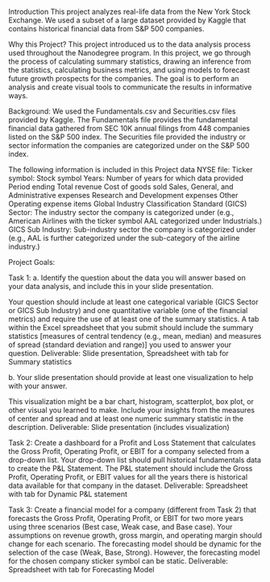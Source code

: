 Introduction
This project analyzes real-life data from the New York Stock Exchange. We used a subset of a large dataset provided by Kaggle that contains historical financial data from S&P 500 companies. 

Why this Project?
This project introduced us to the data analysis process used throughout the Nanodegree program. In this project, we go through the process of calculating summary statistics, drawing an inference from the statistics, calculating business metrics, and using models to forecast future growth prospects for the companies. The goal is to perform an analysis and create visual tools to communicate the results in informative ways.



Background:
We used the Fundamentals.csv and Securities.csv files provided by Kaggle. The Fundamentals file provides the fundamental financial data gathered from SEC 10K annual filings from 448 companies listed on the S&P 500 index. The Securities file provided the industry or sector information the companies are categorized under on the S&P 500 index.

The following information is included in this Project data NYSE file:
Ticker symbol: Stock symbol
Years: Number of years for which data provided
Period ending
Total revenue
Cost of goods sold
Sales, General, and Administrative expenses
Research and Development expenses
Other Operating expense items
Global Industry Classification Standard (GICS) Sector: The industry sector the company is categorized under (e.g., American Airlines with the ticker symbol AAL categorized under Industrials.)
GICS Sub Industry: Sub-industry sector the company is categorized under (e.g., AAL is further categorized under the sub-category of the airline industry.)

Project Goals:

Task 1: 
a. Identify the question about the data you will answer based on your data analysis, and include this in your slide presentation.

Your question should include at least one categorical variable (GICS Sector or GICS Sub Industry) and one quantitative variable (one of the financial metrics) and require the use of at least one of the summary statistics.
A tab within the Excel spreadsheet that you submit should include the summary statistics [measures of central tendency (e.g., mean, median) and measures of spread (standard deviation and range)] you used to answer your question.
Deliverable: Slide presentation, Spreadsheet with tab for Summary statistics

b. Your slide presentation should provide at least one visualization to help with your answer.

This visualization might be a bar chart, histogram, scatterplot, box plot, or other visual you learned to make. Include your insights from the measures of center and spread and at least one numeric summary statistic in the description.
Deliverable: Slide presentation (includes visualization)

Task 2:
Create a dashboard for a Profit and Loss Statement that calculates the Gross Profit, Operating Profit, or EBIT for a company selected from a drop-down list.
Your drop-down list should pull historical fundamentals data to create the P&L Statement.
The P&L statement should include the Gross Profit, Operating Profit, or EBIT values for all the years there is historical data available for that company in the dataset.
Deliverable: Spreadsheet with tab for Dynamic P&L statement

Task 3:
Create a financial model for a company (different from Task 2) that forecasts the Gross Profit, Operating Profit, or EBIT for two more years using three scenarios (Best case, Weak case, and Base case).
Your assumptions on revenue growth, gross margin, and operating margin should change for each scenario.
The forecasting model should be dynamic for the selection of the case (Weak, Base, Strong). However, the forecasting model for the chosen company sticker symbol can be static.
Deliverable: Spreadsheet with tab for Forecasting Model
